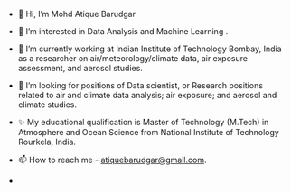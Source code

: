 - 👋 Hi, I’m Mohd Atique Barudgar
- 👀 I’m interested in Data Analysis and Machine Learning .
- 🌱 I’m currently working at Indian Institute of Technology Bombay, India as a researcher on air/meteorology/climate data, air exposure assessment, and aerosol studies.
- 💞️ I’m looking for positions of Data scientist, or Research positions related to air and climate data analysis; air exposure; and aerosol and climate studies.
- ✨ My educational qualification is Master of Technology (M.Tech) in Atmosphere and Ocean Science from National Institute of Technology Rourkela, India.
- 📫 How to reach me - atiquebarudgar@gmail.com.

- 

<!---
atiquebarudgar/atiquebarudgar is a ✨ special ✨ repository because its `README.md` (this file) appears on your GitHub profile.
You can click the Preview link to take a look at your changes.
--->
